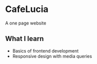 # CafeLucia
A one page website
## What I learn
- Basics of frontend development
- Responsive design with media queries
